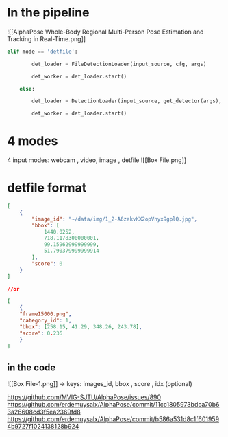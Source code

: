 # In the pipeline 
![[AlphaPose Whole-Body Regional Multi-Person Pose Estimation and Tracking in Real-Time.png]]

```python
elif mode == 'detfile':

        det_loader = FileDetectionLoader(input_source, cfg, args)

        det_worker = det_loader.start()

    else:

        det_loader = DetectionLoader(input_source, get_detector(args), cfg, args, batchSize=args.detbatch, mode=mode, queueSize=args.qsize)

        det_worker = det_loader.start()
```

# 4 modes
4 input modes: webcam , video, image , detfile
![[Box File.png]]

# detfile format

```json
[
    {
        "image_id": "~/data/img/1_2-A6zakvKX2opVnyx9gplQ.jpg",
        "bbox": [
            1440.0252,
            718.1178300000001,
            99.15962999999999,
            51.790379999999914
        ],
        "score": 0
    }
]

//or

[
	{
	"frame15000.png",
	"category_id": 1,
	"bbox": [258.15, 41.29, 348.26, 243.78],
	"score": 0.236
	}
]
```

## in the code
![[Box File-1.png]]
→ keys: images_id, bbox , score , idx (optional)



https://github.com/MVIG-SJTU/AlphaPose/issues/890
https://github.com/erdemuysalx/AlphaPose/commit/11cc1805973bdca70b63a26608cd3f5ea2369fd8
https://github.com/erdemuysalx/AlphaPose/commit/b586a531d8c1f6019594b9727f1024138128b924
